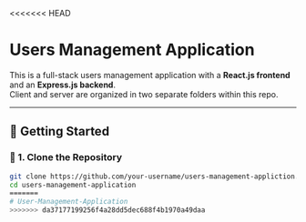 <<<<<<< HEAD
# Users Management Application

This is a full-stack users management application with a **React.js frontend** and an **Express.js backend**.  
Client and server are organized in two separate folders within this repo.

---

## 🚀 Getting Started

### 🔧 1. Clone the Repository

```bash
git clone https://github.com/your-username/users-management-appliction.git
cd users-management-application
=======
# User-Management-Application
>>>>>>> da37177199256f4a28dd5dec688f4b1970a49daa
